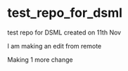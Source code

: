 # test_repo_for_dsml
 test repo for DSML created on 11th Nov

I am making an edit from remote

Making 1 more change
